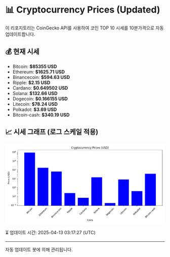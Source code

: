
# 📊 Cryptocurrency Prices (Updated)

이 리포지토리는 CoinGecko API를 사용하여 코인 TOP 10 시세를 10분가격으로 자동 업데이트합니다.

## 💰 현재 시세
- Bitcoin: **$85355 USD**
- Ethereum: **$1625.71 USD**
- Binancecoin: **$594.63 USD**
- Ripple: **$2.15 USD**
- Cardano: **$0.649502 USD**
- Solana: **$132.66 USD**
- Dogecoin: **$0.166155 USD**
- Litecoin: **$78.24 USD**
- Polkadot: **$3.69 USD**
- Bitcoin-cash: **$340.19 USD**

## 📈 시세 그래프 (로그 스케일 적용)
![Crypto Prices](crypto_prices.png)

⏳ 업데이트 시간: 2025-04-13 03:17:27 (UTC)

---
자동 업데이트 봇에 의해 관리됩니다.
